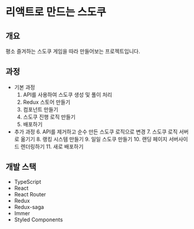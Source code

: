 # 리액트로 만드는 스도쿠



## 개요

평소 즐겨하는 스도쿠 게임을 따라 만들어보는 프로젝트입니다.



## 과정

- 기본 과정
  1. API를 사용하여 스도쿠 생성 및 풀이 처리
  2. Redux 스토어 만들기
  3. 컴포넌트 만들기
  4. 스도쿠 진행 로직 만들기
  5. 배포하기
- 추가 과정
  6. API를 제거하고 순수 만든 스도쿠 로직으로 변경
  7. 스도쿠 로직 서버로 옮기기
  8. 랭킹 시스템 만들기
  9. 일일 스도쿠 만들기
  10. 랜딩 페이지 서버사이드 렌더링하기
  11. 새로 배포하기



## 개발 스택

- TypeScript
- React
- React Router
- Redux
- Redux-saga
- Immer
- Styled Components
